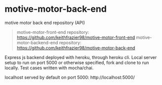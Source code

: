 # motive-motor-back-end
motive motor back end repository (API)

> motive-motor-front-end repository: https://github.com/keithfrazier98/motive-motor-front-end
> motive-motor-backend-end repository: https://github.com/keithfrazier98/motive-motor-back-end


Express js backend deployed with heroku, through heroku cli. Local server setup to run on port 5000 or otherwise specified, fork and clone to run locally. Test cases written with mocha/chai.


localhost served by default on port 5000: http://localhost:5000/